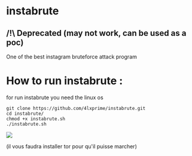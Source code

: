 # instabrute
## /!\ Deprecated (may not work, can be used as a poc)
One of the best instagram bruteforce attack program
# How to run instabrute : 
for run instabrute you need the linux os
```
git clone https://github.com/4lxprime/instabrute.git
cd instabrute/
chmod +x instabrute.sh
./instabrute.sh
```
<img src="https://img.shields.io/github/downloads/4lxprime/instabrute/total?color=%23daff00&style=flat-square">

(il vous faudra installer tor pour qu'il puisse marcher)
